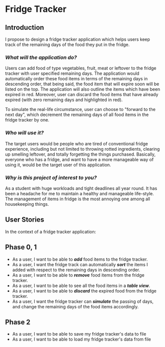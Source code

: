 # Fridge Tracker

## Introduction
I propose to design a fridge tracker application which helps users keep track of the remaining days 
of the food they put in the fridge.

### ***What will the application do?***

Users can add food of type vegetables, fruit, meat or leftover 
to the fridge tracker with user specified remaining days. 
The application would automatically order these food items in terms of the
remaining days in descending order, that being said, the food item that will
expire soon will be listed on the top. The application will also outline
the items which have been expired in red. Moreover, user can discard the food 
items that have already expired (with zero remaining days and highlighted in red). 

To simulate the real-life circumstance, user can choose to "forward to the next day", which 
decrement the remaining days of all food items in the fridge tracker by one.

### ***Who will use it?***

The target users would be people who are tired of conventional 
fridge experience, including but not limited to throwing 
rotted ingredients, clearing up smelling leftover, and totally forgetting 
the things purchased. Basically, everyone who has a fridge, and want to 
have a more manageable way of using it, would be the target user of 
this application.


### ***Why is this project of interest to you?***

As a student with huge workloads and tight deadlines all year round. 
It has been a headache for me to maintain a healthy and manageable life-style. 
The management of items in fridge is the most annoying one 
among all housekeeping things. 

## User Stories
In the context of a fridge tracker application:
## Phase 0, 1
- As a user, I want to be able to ***add*** food items to the fridge tracker.
- As a user, I want the fridge track can automatically ***sort*** the items I added with respect to the 
    remaining days in descending order.
- As a user, I want to be able to ***remove*** food items from the fridge tracker.
- As a user, I want to be able to see all the food items in a ***table view***.
- As a user, I want to be able to ***discard*** the expired food from the fridge tracker.
- As a user, I want the fridge tracker can ***simulate*** the passing of days, and change the remaining days
   of the food items accordingly. 
## Phase 2
- As a user, I want to be able to save my fridge tracker's data to file
- As a user, I want to be able to load my fridge tracker's data from file
